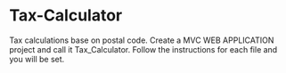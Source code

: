 # Tax-Calculator
Tax calculations base on postal code.
Create a MVC WEB APPLICATION project and call it Tax_Calculator.
Follow the instructions for each file and you will be set.
